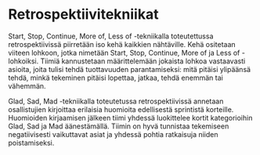 # Retrospektiivitekniikat

Start, Stop, Continue, More of, Less of -tekniikalla toteutettussa 
retrospektiivissä piirretään iso kehä kaikkien nähtäville. Kehä ositetaan viiteen 
lohkoon, jotka nimetään Start, Stop, Continue, More of ja Less of -lohkoiksi. 
Tiimiä kannustetaan määrittelemään jokaista lohkoa vastaavasti asioita, joita 
tulisi tehdä tuottavuuden parantamiseksi: mitä pitäisi ylipäänsä tehdä, minkä 
tekeminen pitäisi lopettaa, jatkaa, tehdä enemmän tai vähemmän. 

Glad, Sad, Mad -tekniikalla toteutetussa retrospektiivissä annetaan osallistujien 
kirjoittaa erilaisia huomioita edellisestä sprintistä korteille. Huomioiden 
kirjaamisen jälkeen tiimi yhdessä luokittelee kortit kategorioihin Glad, Sad ja 
Mad äänestämällä. Tiimin on hyvä tunnistaa tekemiseen negatiivisesti vaikuttavat 
asiat ja yhdessä pohtia ratkaisuja niiden poistamiseksi.
